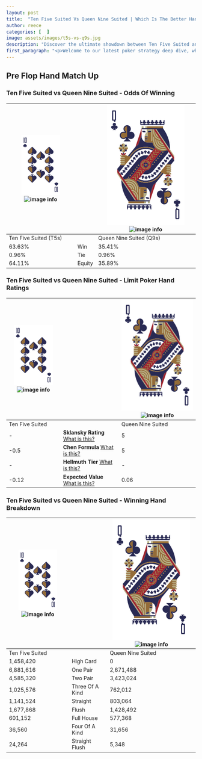 ```yaml
---
layout: post
title:  "Ten Five Suited Vs Queen Nine Suited | Which Is The Better Hand In Poker? A Complete Guide"
author: reece
categories: [  ]
image: assets/images/t5s-vs-q9s.jpg
description: "Discover the ultimate showdown between Ten Five Suited and Queen Nine Suited in poker! Uncover the odds, strategies, and scenarios where one hand triumphs over the other. Get ready to up your poker game with this thrilling analysis."
first_paragraph: "<p>Welcome to our latest poker strategy deep dive, where we're pitting two distinct hands against each other in a high-stakes showdown: Ten Five Suited vs Queen Nine Suited.</p><p>In the dynamic world of poker, every decision counts, and knowing which hand holds the upper hand is key to your success at the table.</p><p>In this article, we'll dissect these two hands, explore the scenarios where one dominates the other, and equip you with the knowledge to make strategic choices that can tip the odds in your favor.</p><p>Get ready to unravel the intriguing dynamics of these poker hands and elevate your game to new heights.</p>"
---
```




[comment]: # (sp0)

## Pre Flop Hand Match Up

<div class="table hand-ratings" markdown="1"> 



### Ten Five Suited vs Queen Nine Suited - Odds Of Winning


    
| ![image info](assets/images/hand1/T.png) ![image info](assets/images/hand1/5s.png) |  | ![image info](assets/images/hand2/Q.png) ![image info](assets/images/hand2/9s.png) |
| -------- | -------- | -------- |
| Ten Five Suited (T5s) |  | Queen Nine Suited (Q9s) |
| 63.63% | Win | 35.41% |
| 0.96% | Tie | 0.96% |
| 64.11% | Equity | 35.89% |




[comment]: # (sp1)



### Ten Five Suited vs Queen Nine Suited - Limit Poker Hand Ratings


    
| ![image info](assets/images/hand1/T.png) ![image info](assets/images/hand1/5s.png) |  | ![image info](assets/images/hand2/Q.png) ![image info](assets/images/hand2/9s.png) |
| -------- | -------- | -------- |
| Ten Five Suited |  | Queen Nine Suited |
| - | **Sklansky Rating** [What is this?](/sklansky-rating-explained) | 5 |
| -0.5 | **Chen Formula** [What is this?](/chen-formula-explained) | 5 |
| - | **Hellmuth Tier** [What is this?](/Hellmuth-tier-explained) | - |
| -0.12 | **Expected Value** [What is this?](/expected-value-explained) | 0.06 |




[comment]: # (sp2)



### Ten Five Suited vs Queen Nine Suited - Winning Hand Breakdown


    
| ![image info](assets/images/hand1/T.png) ![image info](assets/images/hand1/5s.png) |  | ![image info](assets/images/hand2/Q.png) ![image info](assets/images/hand2/9s.png) |
| -------- | -------- | -------- |
| Ten Five Suited |  | Queen Nine Suited |
| 1,458,420 | High Card | 0 |
| 6,881,616 | One Pair | 2,671,488 |
| 4,585,320 | Two Pair | 3,423,024 |
| 1,025,576 | Three Of A Kind | 762,012 |
| 1,141,524 | Straight | 803,064 |
| 1,677,868 | Flush | 1,428,492 |
| 601,152 | Full House | 577,368 |
| 36,560 | Four Of A Kind | 31,656 |
| 24,264 | Straight Flush | 5,348 |




[comment]: # (sp3)



</div>

[comment]: # (sp4)



[comment]: # (sp5)

